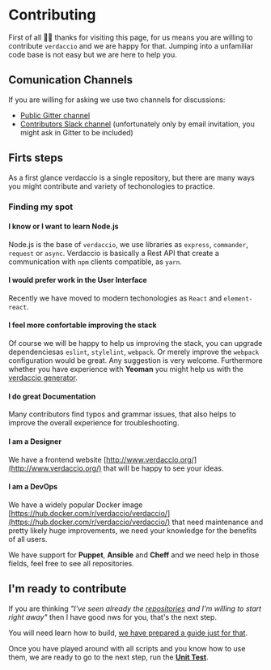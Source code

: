 # Contributing

First of all 👏👏 thanks for visiting this page, for us means you are willing to contribute `verdaccio` and we are happy for that. Jumping into a unfamiliar code base is not easy but we are here to help you.

## Comunication Channels

If you are willing for asking we use two channels for discussions:

* [Public Gitter channel](https://gitter.im/verdaccio/)
* [Contributors Slack channel](https://verdaccio-npm.slack.com) (unfortunately only by email invitation, you might ask in Gitter to be included)

## Firts steps

As a first glance verdaccio is a single repository, but there are many ways you might contribute and variety of techonologies to practice.

### Finding my spot

#### I know or I want to learn Node.js 

Node.js is the base of `verdaccio`, we use libraries as `express`, `commander`, `request` or `async`. Verdaccio is basically a Rest API that create a communication with `npm` clients compatible, as `yarn`. 

#### I would prefer work in the User Interface

Recently we have moved to modern techonologies as `React` and `element-react`.  

#### I feel more confortable improving the stack

Of course we will be happy to help us improving the stack, you can upgrade dependenciesas `eslint`, `stylelint`, `webpack`. Or merely improve the `webpack` configuration would be great. Any suggestion is very welcome. Furthermore whether you have experience with **Yeoman** you might help us with the [verdaccio generator](https://github.com/verdaccio/generator-verdaccio-plugin).

#### I do great Documentation

Many contributors find typos and grammar issues, that also helps to improve the overall experience for troubleshooting.

#### I am a Designer

We have a frontend website [http://www.verdaccio.org/](http://www.verdaccio.org/) that will be happy to see your ideas.

#### I am a DevOps

We have a widely popular Docker image [https://hub.docker.com/r/verdaccio/verdaccio/](https://hub.docker.com/r/verdaccio/verdaccio/) that need maintenance and pretty likely huge improvements, we need your knowledge for the benefits of all users.

We have support for **Puppet**, **Ansible** and **Cheff** and we need help in those fields, feel free to see all repositories.

## I'm ready to contribute

If you are thinking *"I've seen already the [repositories](repositories.md) and I'm willing to start right away"*  then I have good nws for you, that's the next step.

You will need learn how to build, [we have prepared a guide just for that](build.md).

Once you have played around with all scripts and you know how to use them, we are ready to go to the next step, run the [**Unit Test**](test.md).

